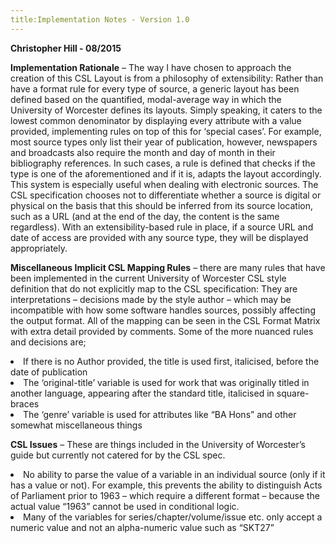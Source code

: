 ```yaml
---
title:Implementation Notes - Version 1.0
---
```

<html lang="en-gb"> 
	<head>
<link rel="stylesheet" type="text/css" href="stylesheets/normalize.css" media="screen"> 
<link href='https://fonts.googleapis.com/css?family=Open+Sans:400,700' rel='stylesheet' type='text/css'> 
<link rel="stylesheet" type="text/css" href="stylesheets/stylesheet.css" media="screen"> 
<link rel="stylesheet" type="text/css" href="stylesheets/github-light.css" media="screen"> 
	
<head>
<body>
<b>Christopher Hill - 08/2015</b>
<p>
<b>Implementation Rationale</b> – The way I have chosen to approach the creation of this CSL Layout is from a philosophy of extensibility: Rather than have a format rule for every type of source, a generic layout has been defined based on the quantified, modal-average way in which the University of Worcester defines its layouts. Simply speaking, it caters to the lowest common denominator by displaying every attribute with a value provided, implementing rules on top of this for ‘special cases’. 
For example, most source types only list their year of publication, however, newspapers and broadcasts also require the month and day of month in their bibliography references. In such cases, a rule is defined that checks if the type is one of the aforementioned and if it is, adapts the layout accordingly.  
This system is especially useful when dealing with electronic sources. The CSL specification chooses not to differentiate whether a source is digital or physical on the basis that this should be inferred from its source location, such as a URL (and at the end of the day, the content is the same regardless). With an extensibility-based rule in place, if a source URL and date of access are provided with any source type, they will be displayed appropriately.
<p>
<b>Miscellaneous Implicit CSL Mapping Rules</b> – there are many rules that have been implemented in the current University of Worcester CSL style definition that do not explicitly map to the CSL specification: They are interpretations – decisions made by the style author – which may be incompatible with how some software handles sources, possibly affecting the output format. All of the mapping can be seen in the CSL Format Matrix with extra detail provided by comments. Some of the more nuanced rules and decisions are;
<li>If there is no Author provided, the title is used first, italicised, before the date of publication</li>
<li>The ‘original-title’ variable is used for work that was originally titled in another language, appearing after the standard title, italicised in square-braces</li>
<li>The ‘genre’ variable is used for attributes like “BA Hons” and other somewhat miscellaneous things</li>
<p>
<b>CSL Issues</b> – These are things included in the University of Worcester’s guide but currently not catered for by the CSL spec.
<li>No ability to parse the value of a variable in an individual source (only if it has a value or not). For example, this prevents the ability to distinguish Acts of Parliament prior to 1963 – which require a different format – because the actual value “1963” cannot be used in conditional logic.</li>
<li>Many of the variables for series/chapter/volume/issue etc. only accept a numeric value and not an alpha-numeric value such as “SKT27” </li>
</body>
</html>
